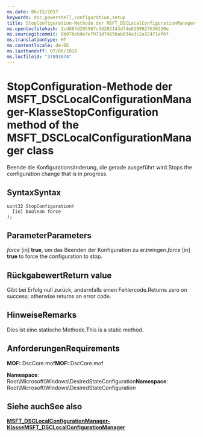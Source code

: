 ```yaml
---
ms.date: 06/12/2017
keywords: dsc,powershell,configuration,setup
title: StopConfiguration-Methode der MSFT_DSCLocalConfigurationManager-Klasse
ms.openlocfilehash: 1cd887d205967c3d282143df4e6199027639230e
ms.sourcegitcommit: 8b076ebde7ef971d7465bab834a3c2a32471ef6f
ms.translationtype: HT
ms.contentlocale: de-DE
ms.lasthandoff: 07/06/2018
ms.locfileid: "37893874"
---
```

# <a name="stopconfiguration-method-of-the-msftdsclocalconfigurationmanager-class"></a><span data-ttu-id="80d16-103">StopConfiguration-Methode der MSFT_DSCLocalConfigurationManager-Klasse</span><span class="sxs-lookup"><span data-stu-id="80d16-103">StopConfiguration method of the MSFT_DSCLocalConfigurationManager class</span></span>

<span data-ttu-id="80d16-104">Beende die Konfigurationsänderung, die gerade ausgeführt wird.</span><span class="sxs-lookup"><span data-stu-id="80d16-104">Stops the configuration change that is in progress.</span></span>

## <a name="syntax"></a><span data-ttu-id="80d16-105">Syntax</span><span class="sxs-lookup"><span data-stu-id="80d16-105">Syntax</span></span>

```mof
uint32 StopConfiguration(
  [in] boolean force
);
```

## <a name="parameters"></a><span data-ttu-id="80d16-106">Parameter</span><span class="sxs-lookup"><span data-stu-id="80d16-106">Parameters</span></span>

<span data-ttu-id="80d16-107">*force* \[in\] **true**, um das Beenden der Konfiguration zu erzwingen.</span><span class="sxs-lookup"><span data-stu-id="80d16-107">*force* \[in\] **true** to force the configuration to stop.</span></span>

## <a name="return-value"></a><span data-ttu-id="80d16-108">Rückgabewert</span><span class="sxs-lookup"><span data-stu-id="80d16-108">Return value</span></span>

<span data-ttu-id="80d16-109">Gibt bei Erfolg null zurück, andernfalls einen Fehlercode.</span><span class="sxs-lookup"><span data-stu-id="80d16-109">Returns zero on success; otherwise returns an error code.</span></span>

## <a name="remarks"></a><span data-ttu-id="80d16-110">Hinweise</span><span class="sxs-lookup"><span data-stu-id="80d16-110">Remarks</span></span>

<span data-ttu-id="80d16-111">Dies ist eine statische Methode.</span><span class="sxs-lookup"><span data-stu-id="80d16-111">This is a static method.</span></span>

## <a name="requirements"></a><span data-ttu-id="80d16-112">Anforderungen</span><span class="sxs-lookup"><span data-stu-id="80d16-112">Requirements</span></span>

<span data-ttu-id="80d16-113">**MOF:** DscCore.mof</span><span class="sxs-lookup"><span data-stu-id="80d16-113">**MOF:** DscCore.mof</span></span>

<span data-ttu-id="80d16-114">**Namespace**: Root\Microsoft\Windows\DesiredStateConfiguration</span><span class="sxs-lookup"><span data-stu-id="80d16-114">**Namespace**: Root\Microsoft\Windows\DesiredStateConfiguration</span></span>

## <a name="see-also"></a><span data-ttu-id="80d16-115">Siehe auch</span><span class="sxs-lookup"><span data-stu-id="80d16-115">See also</span></span>

[<span data-ttu-id="80d16-116">**MSFT_DSCLocalConfigurationManager-Klasse**</span><span class="sxs-lookup"><span data-stu-id="80d16-116">**MSFT_DSCLocalConfigurationManager**</span></span>](msft-dsclocalconfigurationmanager.md)